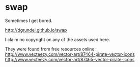 # swap
Sometimes I get bored.

http://dgrundel.github.io/swap

I claim no copyright on any of the assets used here. 

They were found from free resources online:
http://www.vecteezy.com/vector-art/87464-pirate-vector-icons
http://www.vecteezy.com/vector-art/87465-vector-pirate-icons